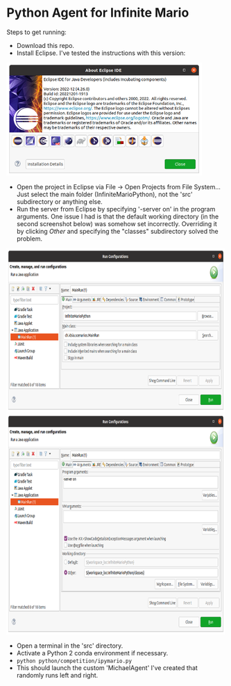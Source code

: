 # Python Agent for Infinite Mario

Steps to get running:
* Download this repo.
* Install Eclipse. I've tested the instructions with this version:
<img src="doc/eclipse_version.png" width="450" height="260" />

* Open the project in Eclipse via File -> Open Projects from File System... Just select the main folder (InfiniteMarioPython), not the 'src' subdirectory or anything else.
* Run the server from Eclipse by specifying '-server on' in the program arguments. One issue I had is that the default working directory (in the second screenshot below) was somehow set incorrectly. Overriding it by clicking *Other* and specifying the "classes" subdirectory solved the problem.

<img src="doc/run_config_1.png" width="800" height="377" />
<img src="doc/run_config_2.png" width="800" height="508" />

* Open a terminal in the 'src' directory.
* Activate a Python 2 conda environment if necessary.
* ```python python/competition/ipymario.py ```
* This should launch the custom 'MichaelAgent' I've created that randomly runs left and right.
